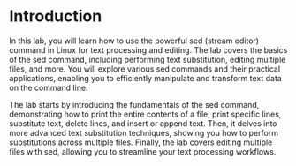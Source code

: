 # Introduction

In this lab, you will learn how to use the powerful sed (stream editor) command in Linux for text processing and editing. The lab covers the basics of the sed command, including performing text substitution, editing multiple files, and more. You will explore various sed commands and their practical applications, enabling you to efficiently manipulate and transform text data on the command line.

The lab starts by introducing the fundamentals of the sed command, demonstrating how to print the entire contents of a file, print specific lines, substitute text, delete lines, and insert or append text. Then, it delves into more advanced text substitution techniques, showing you how to perform substitutions across multiple files. Finally, the lab covers editing multiple files with sed, allowing you to streamline your text processing workflows.
